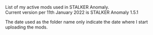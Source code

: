 List of my active mods used in STALKER Anomaly. <br/> Current version per 11th January 2022 is STALKER Anomaly 1.5.1

The date used as the folder name only indicate the date where I start uploading the mods. <br/>
